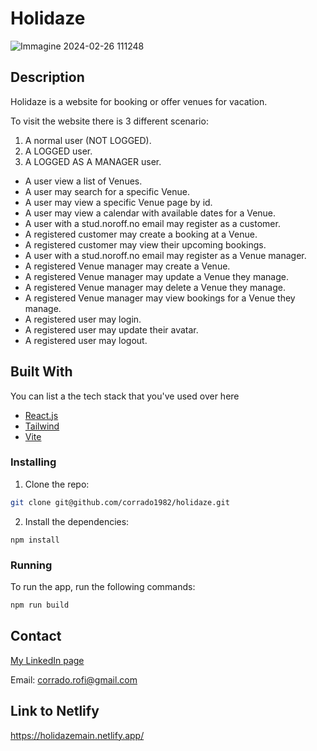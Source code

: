 # Holidaze
![Immagine 2024-02-26 111248](https://github.com/corrado1982/holidaze/assets/104769882/79d36eab-a670-4be8-b12d-17ab7d57afb1)

## Description

Holidaze is a website for booking or offer venues for vacation.

To visit the website there is 3 different scenario:
1. A normal user (NOT LOGGED).
2. A LOGGED user.
3. A LOGGED AS A MANAGER user.

- A user view a list of Venues.
- A user may search for a specific Venue.
- A user may view a specific Venue page by id.
- A user may view a calendar with available dates for a Venue.
- A user with a stud.noroff.no email may register as a customer.
- A registered customer may create a booking at a Venue.
- A registered customer may view their upcoming bookings.
- A user with a stud.noroff.no email may register as a Venue manager.
- A registered Venue manager may create a Venue.
- A registered Venue manager may update a Venue they manage.
- A registered Venue manager may delete a Venue they manage.
- A registered Venue manager may view bookings for a Venue they manage.
- A registered user may login.
- A registered user may update their avatar.
- A registered user may logout.

## Built With

You can list a the tech stack that you've used over here

- [React.js](https://reactjs.org/)
- [Tailwind](https://tailwindui.com/)
- [Vite](https://vitejs.dev/)

### Installing

1. Clone the repo:

```bash
git clone git@github.com/corrado1982/holidaze.git
```

2. Install the dependencies:

```
npm install
```

### Running

To run the app, run the following commands:

```bash
npm run build
```

## Contact

[My LinkedIn page](https://www.linkedin.com/in/corrado-rofi-66b073128)

Email: corrado.rofi@gmail.com

## Link to Netlify

https://holidazemain.netlify.app/

